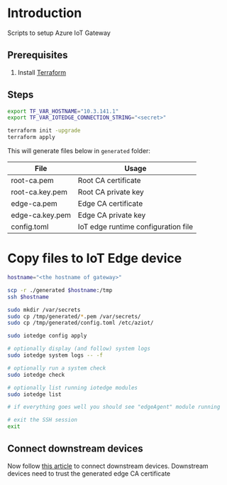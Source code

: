 # Introduction

Scripts to setup Azure IoT Gateway

## Prerequisites

1. Install [Terraform](https://learn.hashicorp.com/tutorials/terraform/install-cli)

## Steps

```bash
export TF_VAR_HOSTNAME="10.3.141.1"
export TF_VAR_IOTEDGE_CONNECTION_STRING="<secret>"

terraform init -upgrade
terraform apply
```

This will generate files below in `generated` folder:

| File            | Usage                               |
| --------------- | ----------------------------------- |
| root-ca.pem     | Root CA certificate                 |
| root-ca.key.pem | Root CA private key                 |
| edge-ca.pem     | Edge CA certificate                 |
| edge-ca.key.pem | Edge CA private key                 |
| config.toml     | IoT edge runtime configuration file |

# Copy files to IoT Edge device

```bash
hostname="<the hostname of gateway>"

scp -r ./generated $hostname:/tmp
ssh $hostname

sudo mkdir /var/secrets
sudo cp /tmp/generated/*.pem /var/secrets/
sudo cp /tmp/generated/config.toml /etc/aziot/

sudo iotedge config apply

# optionally display (and follow) system logs
sudo iotedge system logs -- -f

# optionally run a system check
sudo iotedge check

# optionally list running iotedge modules
sudo iotedge list

# if everything goes well you should see "edgeAgent" module running

# exit the SSH session
exit
```

## Connect downstream devices

Now follow [this article](https://docs.microsoft.com/en-us/azure/iot-edge/how-to-connect-downstream-device?view=iotedge-2020-11) to connect downstream devices. Downstream devices need to trust the generated edge CA certificate
